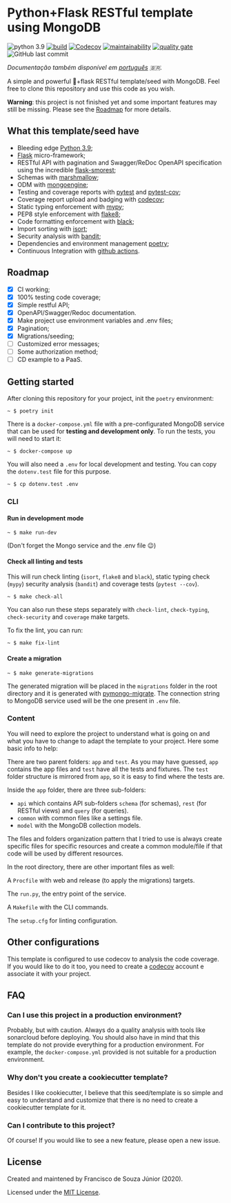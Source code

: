 # Python+Flask RESTful template using MongoDB
![python 3.9](https://img.shields.io/badge/python-3.9-blue)
[![build](https://img.shields.io/github/workflow/status/fsjunior/python-flask-restful-mongodb-template/build)](https://github.com/fsjunior/python-flask-restful-mongodb-template/actions?query=workflow%3Abuild)
[![Codecov](https://img.shields.io/codecov/c/gh/fsjunior/python-flask-restful-mongodb-template)](https://codecov.io/gh/fsjunior/python-flask-restful-mongodb-template)
[![maintainability](https://img.shields.io/codeclimate/maintainability/fsjunior/python-flask-restful-mongodb-template)](https://codeclimate.com/github/fsjunior/python-flask-restful-mongodb-template)
[![quality gate](https://img.shields.io/sonar/quality_gate/fsjunior_python-flask-restful-mongodb-template?server=https%3A%2F%2Fsonarcloud.io)](https://sonarcloud.io/dashboard?id=fsjunior_python-flask-restful-mongodb-template)
![GitHub last commit](https://img.shields.io/github/last-commit/fsjunior/python-flask-restful-mongodb-template)

*Documentação também disponível em [português](README.pt.md) 🇧🇷.*

A simple and powerful 🐍+flask RESTful template/seed with MongoDB. Feel free to clone this repository and use this code as you wish.

**Warning**: this project is not finished yet and some important features may still be missing. Please see the [Roadmap](#roadmap) for more details.

## What this template/seed have 

- Bleeding edge [Python 3.9](https://docs.python.org/3.9/whatsnew/3.9.html);
- [Flask](flask.palletsprojects.com) micro-framework;
- RESTful API with pagination and Swagger/ReDoc OpenAPI specification using the incredible [flask-smorest](https://flask-smorest.readthedocs.io/en/latest/);
- Schemas with [marshmallow](https://marshmallow.readthedocs.io/en/stable/);
- ODM with [mongoengine](http://mongoengine.org/);
- Testing and coverage reports with [pytest](https://docs.pytest.org/en/stable/) and [pytest-cov](https://github.com/pytest-dev/pytest-cov);
- Coverage report upload and badging with [codecov](https://codecov.io/);
- Static typing enforcement with [mypy](https://github.com/python/mypy);
- PEP8 style enforcement with [flake8](https://gitlab.com/pycqa/flake8);
- Code formatting enforcement with [black](https://github.com/psf/black);
- Import sorting with [isort](https://pypi.org/project/isort/);
- Security analysis with [bandit](https://github.com/PyCQA/bandit);
- Dependencies and environment management [poetry](https://python-poetry.org/);
- Continuous Integration with [github actions](https://github.com/features/actions).

## Roadmap

- [x] CI working;
- [x] 100% testing code coverage;
- [x] Simple restful API;
- [x] OpenAPI/Swagger/Redoc documentation.
- [x] Make project use environment variables and .env files;
- [x] Pagination;
- [x] Migrations/seeding;
- [ ] Customized error messages;
- [ ] Some authorization method;
- [ ] CD example to a PaaS.

## Getting started

After cloning this repository for your project, init the `poetry` environment:

```shell
~ $ poetry init
```

There is a `docker-compose.yml` file with a pre-configurated MongoDB service that can 
be used for **testing and development only**. To run the tests, you will need to start it:

```shell
~ $ docker-compose up
```

You will also need a `.env` for local development and testing. You can copy the 
`dotenv.test` file for this purpose.

```shell
~ $ cp dotenv.test .env
```

### CLI

#### Run in development mode

```shell
~ $ make run-dev
```

(Don't forget the Mongo service and the .env file 😉)

#### Check all linting and tests

This will run check linting (`isort`, `flake8` and `black`), static typing check (`mypy`)
security analysis (`bandit`) and coverage tests (`pytest --cov`). 

```shell
~ $ make check-all
```

You can also run these steps separately with `check-lint`, `check-typing`, `check-security` 
and `coverage` make targets. 

To fix the lint, you can run:

```shell
~ $ make fix-lint
```

#### Create a migration

```shell
~ $ make generate-migrations
```

The generated migration will be placed in the `migrations` folder in the root directory 
and it is generated with [pymongo-migrate](https://github.com/stxnext/pymongo-migrate). 
The connection string to MongoDB service used will be the one present in `.env` file.


### Content

You will need to explore the project to understand what is going on and what you have to 
change to adapt the template to your project. Here some basic info to help:

There are two parent folders: `app` and `test`. As you may have guessed, `app` contains the 
app files and `test` have all the tests and fixtures. The `test` folder structure is 
mirrored from `app`, so it is easy to find where the tests are.

Inside the `app` folder, there are three sub-folders: 

- `api` which contains API sub-folders `schema` (for schemas), `rest` (for RESTful views)
and `query` (for queries).
- `common` with common files like a settings file.
- `model` with the MongoDB collection models.

The files and folders organization pattern that I tried to use is always create specific 
files for specific resources and create a common module/file if that code will be used by 
different resources.

In the root directory, there are other important files as well:

A `Procfile` with web and release (to apply the migrations) targets.

The `run.py`, the entry point of the service.

A `Makefile` with the CLI commands.

The `setup.cfg` for linting configuration.

## Other configurations

This template is configured to use codecov to analysis the code coverage. 
If you would like to do it too, you need to create a [codecov](https://codecov.io/) 
account e associate it with your project.

## FAQ

### Can I use this project in a production environment?

Probably, but with caution. Always do a quality analysis with tools like sonarcloud before
deploying. You should also have in mind that this template do not provide everything for 
a production environment. For example, the `docker-compose.yml` provided is not suitable 
for a production environment.

### Why don't you create a cookiecutter template?

Besides I like cookiecutter, I believe that this seed/template is so simple and easy to understand and customize that there is no need to create a cookiecutter template for it. 

### Can I contribute to this project?

Of course! If you would like to see a new feature, please open a new issue. 

## License

Created and maintened by Francisco de Souza Júnior (2020).

Licensed under the [MIT License](https://github.com/fsjunior/python-flask-restful-mongodb-template/blob/main/LICENSE).